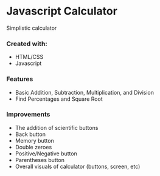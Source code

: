 # Javascript Calculator

Simplistic calculator

### Created with:
 - HTML/CSS
 - Javascript

### Features 
- Basic Addition, Subtraction, Multiplication, and Division
- Find Percentages and Square Root

### Improvements 
- The addition of scientific buttons
- Back button
- Memory button
- Double zeroes
- Positive/Negative button
- Parentheses button
- Overall visuals of calculator (buttons, screen, etc)